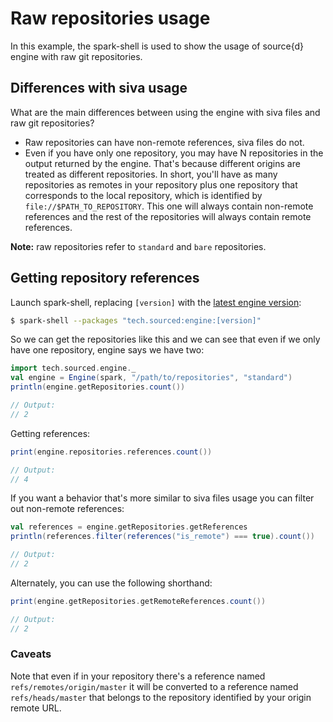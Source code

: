 # Raw repositories usage

In this example, the spark-shell is used to show the usage of source{d} engine with raw git repositories.

## Differences with siva usage

What are the main differences between using the engine with siva files and raw git repositories?

* Raw repositories can have non-remote references, siva files do not.
* Even if you have only one repository, you may have N repositories in the output returned by the engine. That's because different origins are treated as different repositories. In short, you'll have as many repositories as remotes in your repository plus one repository that corresponds to the local repository, which is identified by `file://$PATH_TO_REPOSITORY`. This one will always contain non-remote references and the rest of the repositories will always contain remote references.

**Note:** raw repositories refer to `standard` and `bare` repositories.

## Getting repository references

Launch spark-shell, replacing `[version]` with the [latest engine version](http://search.maven.org/#search%7Cga%7C1%7Ctech.sourced):
```sh
$ spark-shell --packages "tech.sourced:engine:[version]"
```

So we can get the repositories like this and we can see that even if we only have one repository, engine says we have two:

```scala
import tech.sourced.engine._
val engine = Engine(spark, "/path/to/repositories", "standard")
println(engine.getRepositories.count())

// Output:
// 2
```

Getting references:

```scala
print(engine.repositories.references.count())

// Output:
// 4
```

If you want a behavior that's more similar to siva files usage you can filter out non-remote references:

```scala
val references = engine.getRepositories.getReferences
println(references.filter(references("is_remote") === true).count())

// Output:
// 2
```

Alternately, you can use the following shorthand:

```scala
print(engine.getRepositories.getRemoteReferences.count())

// Output:
// 2
```

### Caveats

Note that even if in your repository there's a reference named `refs/remotes/origin/master` it will be converted to a reference named `refs/heads/master` that belongs to the repository identified by your origin remote URL.
